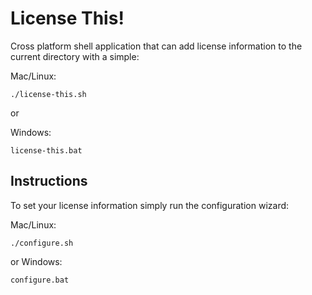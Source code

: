 # License This!

Cross platform shell application that can add license information to the current directory with a simple:

Mac/Linux:
```
./license-this.sh
```

or 

Windows:
```
license-this.bat
```

## Instructions

To set your license information simply run the configuration wizard:

Mac/Linux:
```
./configure.sh
```

or Windows:
```
configure.bat
```